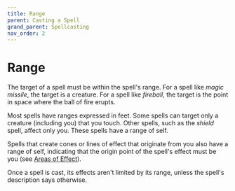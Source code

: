 ```yaml
---
title: Range
parent: Casting a Spell
grand_parent: Spellcasting
nav_order: 2
---
```


# Range
The target of a spell must be within the spell's range. For a spell like *magic missile*, the target is a creature. For a spell like *fireball*, the target is the point in space where the ball of fire erupts.

Most spells have ranges expressed in feet. Some spells can target only a creature (including you) that you touch. Other spells, such as the *shield* spell, affect only you. These spells have a range of self.

Spells that create cones or lines of effect that originate from you also have a range of self, indicating that the origin point of the spell's effect must be you (see [Areas of Effect](https://stormchaserroleplaying.com/stormchaserRPG/Spellcasting/CastingaSpell/AreasofEffect/)).

Once a spell is cast, its effects aren't limited by its range, unless the spell's description says otherwise.
